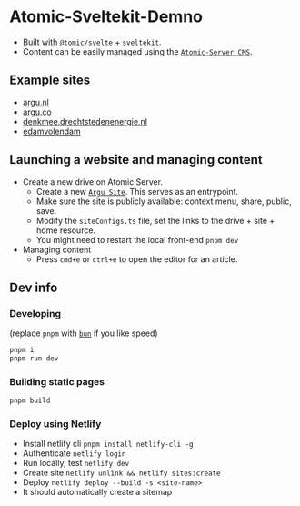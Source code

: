 # Atomic-Sveltekit-Demno

- Built with `@tomic/svelte` + `sveltekit`.
- Content can be easily managed using the [`Atomic-Server CMS`](https://github.com/atomicdata-dev/atomic-server/).

## Example sites

- [argu.nl](https://argu.nl)
- [argu.co](https://argu.co)
- [denkmee.drechtstedenenergie.nl](https://denkmee.drechtstedenenergie.nl)
- [edamvolendam](https://edamvolendam.netlify.app/)

## Launching a website and managing content

- Create a new drive on Atomic Server.
  - Create a new [`Argu Site`](https://atomicdata.dev/Folder/wp8ame4nqf/MYJkFKGEKz). This serves as an entrypoint.
  - Make sure the site is publicly available: context menu, share, public, save.
  - Modify the `siteConfigs.ts` file, set the links to the drive + site + home resource.
  - You might need to restart the local front-end `pnpm dev`
- Managing content
  - Press `cmd+e` or `ctrl+e` to open the editor for an article.

## Dev info

### Developing

(replace `pnpm` with [`bun`](https://bun.sh/) if you like speed)

```bash
pnpm i
pnpm run dev
```

### Building static pages

```bash
pnpm build
```

### Deploy using Netlify

- Install netlify cli `pnpm install netlify-cli -g`
- Authenticate `netlify login`
- Run locally, test `netlify dev`
- Create site `netlify unlink && netlify sites:create`
- Deploy `netlify deploy --build -s <site-name>`
- It should automatically create a sitemap
